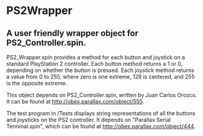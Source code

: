 # PS2Wrapper

## A user friendly wrapper object for PS2_Controller.spin.

PS2_Wrapper.spin provides a method for each button and joystick on a standard PlayStation 2 controller. Each button method returns a 1 or 0, depending on whether the button is pressed.
Each joystick method returns a value from 0 to 255, where zero is one extreme, 128 is centered, and 255 is the opposite extreme.

This object depends on PS2_Controller.spin, written by Juan Carlos Orozco. It can be found at http://obex.parallax.com/object/555.

The test program in /Tests displays string representations of all the buttons and joysticks on the PS2 controller. It depends on "Parallax Serial Terminal.spin", which can be found at http://obex.parallax.com/object/444.